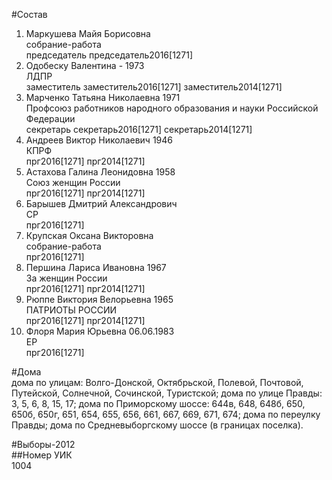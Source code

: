 #Состав  
1. Маркушева Майя Борисовна  
    собрание-работа  
    председатель председатель2016[1271]  
2. Одобеску Валентина - 1973  
    ЛДПР  
    заместитель заместитель2016[1271] заместитель2014[1271]  
3. Марченко Татьяна Николаевна 1971  
    Профсоюз работников народного образования и науки Российской Федерации  
    секретарь секретарь2016[1271] секретарь2014[1271]  
4. Андреев Виктор Николаевич 1946  
    КПРФ  
    прг2016[1271] прг2014[1271]  
5. Астахова Галина Леонидовна 1958  
    Союз женщин России  
    прг2016[1271] прг2014[1271]  
6. Барышев Дмитрий Александрович  
    СР  
    прг2016[1271]  
7. Крупская Оксана Викторовна  
    собрание-работа  
    прг2016[1271]  
8. Першина Лариса Ивановна 1967  
    За женщин России  
    прг2016[1271] прг2014[1271]  
9. Рюппе Виктория Велорьевна 1965  
    ПАТРИОТЫ РОССИИ  
    прг2016[1271] прг2014[1271]  
10. Флоря Мария Юрьевна 06.06.1983  
    ЕР  
    прг2016[1271]  
  
#Дома  
дома по улицам: Волго-Донской, Октябрьской, Полевой, Почтовой, Путейской, Солнечной, Сочинской, Туристской; дома по улице Правды: 3, 5, 6, 8, 15, 17; дома по Приморскому шоссе: 644в, 648, 648б, 650, 650б, 650г, 651, 654, 655, 656,  661, 667, 669, 671, 674; дома по переулку Правды; дома по Средневыборгскому шоссе (в границах поселка).  
  
#Выборы-2012  
##Номер УИК  
1004  
